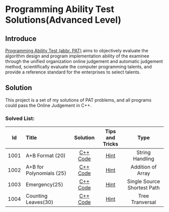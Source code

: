 # Programming Ability Test Solutions(Advanced Level)
## Introduce
[Programming Ability Test (abbr. PAT)](https://github.com/RunningIkkyu/PAT) aims to objectively evaluate the algorithm design and program implementation ability of the examinee through the unified organization online judgement and automatic judgement method, scientifically evaluate the computer programming talents, and provide a reference standard for the enterprises to select talents.
## Solution
This project is a set of my solutions of PAT problems, and all programs could pass the Online Judgement in C++.
### Solved List:

|Id|Title|Solution|Tips and Tricks|Type|  
|:-:|:-|:-:|:-:|:-:|
|1001|A+B Format (20)|[C++ Code](https://github.com/RunningIkkyu/PAT/blob/master/1001.A%2BB_Format/PAT_1001.cpp)|[Hint](https://runningikkyu.github.io/1001.A+B-Format-(20)/)|String Handling|  
|1002|A+B for Polynomials (25)|[C++ Code](https://github.com/RunningIkkyu/PAT/blob/master/1002.A%2BB_for_Polynomials/PAT_1002.cpp)|[Hint](https://runningikkyu.github.io/1002.-A+B-for-Polynomials-(25)/)|Addition of Array|  
|1003|Emergency(25)|[C++ Code](https://github.com/RunningIkkyu/PAT/blob/master/1003.Emergency/1003.Emergency.cpp)|[Hint](https://runningikkyu.github.io/1003.-Emergency(25))|Single Source Shortest Path|  
|1004|Counting Leaves(30)|[C++ Code](https://github.com/RunningIkkyu/PAT/blob/master/1004.Counting%20Leaves(30)/1004.Counting%20Leaves.cpp)|[Hint](https://runningikkyu.github.io/1004.Counting-Leaves(30))|Tree Tranversal|   